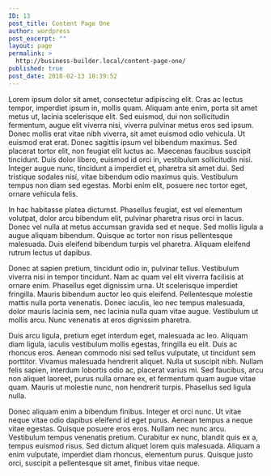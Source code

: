 ```yaml
---
ID: 13
post_title: Content Page One
author: wordpress
post_excerpt: ""
layout: page
permalink: >
  http://business-builder.local/content-page-one/
published: true
post_date: 2018-02-13 18:39:52
---
```

Lorem ipsum dolor sit amet, consectetur adipiscing elit. Cras ac lectus tempor, imperdiet ipsum in, mollis quam. Aliquam ante enim, porta sit amet metus ut, lacinia scelerisque elit. Sed euismod, dui non sollicitudin fermentum, augue elit viverra nisi, viverra pulvinar metus eros sed ipsum. Donec mollis erat vitae nibh viverra, sit amet euismod odio vehicula. Ut euismod erat erat. Donec sagittis ipsum vel bibendum maximus. Sed placerat tortor elit, non feugiat elit luctus ac. Maecenas faucibus suscipit tincidunt. Duis dolor libero, euismod id orci in, vestibulum sollicitudin nisi. Integer augue nunc, tincidunt a imperdiet et, pharetra sit amet dui. Sed tristique sodales nisi, vitae bibendum odio maximus quis. Vestibulum tempus non diam sed egestas. Morbi enim elit, posuere nec tortor eget, ornare vehicula felis.

In hac habitasse platea dictumst. Phasellus feugiat, est vel elementum volutpat, dolor arcu bibendum elit, pulvinar pharetra risus orci in lacus. Donec vel nulla at metus accumsan gravida sed et neque. Sed mollis ligula a augue aliquam bibendum. Quisque ac tortor non risus pellentesque malesuada. Duis eleifend bibendum turpis vel pharetra. Aliquam eleifend rutrum lectus ut dapibus.

Donec at sapien pretium, tincidunt odio in, pulvinar tellus. Vestibulum viverra nisi in tempor tincidunt. Nam ac quam vel elit viverra facilisis at ornare enim. Phasellus eget dignissim urna. Ut scelerisque imperdiet fringilla. Mauris bibendum auctor leo quis eleifend. Pellentesque molestie mattis nulla porta venenatis. Donec iaculis, leo nec tempus malesuada, dolor mauris lacinia sem, nec lacinia nulla quam vitae augue. Vestibulum ut mollis arcu. Nunc venenatis at eros dignissim pharetra.

Duis arcu ligula, pretium eget interdum eget, malesuada ac leo. Aliquam diam ligula, iaculis vestibulum mollis egestas, fringilla eu elit. Duis ac rhoncus eros. Aenean commodo nisi sed tellus vulputate, ut tincidunt sem porttitor. Vivamus malesuada hendrerit aliquet. Nulla ut suscipit nibh. Nullam felis sapien, interdum lobortis odio ac, placerat varius mi. Sed faucibus, arcu non aliquet laoreet, purus nulla ornare ex, et fermentum quam augue vitae quam. Mauris ut molestie nunc, non hendrerit turpis. Phasellus sed ligula nulla.

Donec aliquam enim a bibendum finibus. Integer et orci nunc. Ut vitae neque vitae odio dapibus eleifend id eget purus. Aenean tempus a neque vitae egestas. Quisque posuere eros eros. Nullam nec nunc arcu. Vestibulum tempus venenatis pretium. Curabitur ex nunc, blandit quis ex a, tempus euismod risus. Sed dictum aliquet lorem quis malesuada. Aliquam a enim vulputate, imperdiet diam rhoncus, elementum purus. Quisque justo orci, suscipit a pellentesque sit amet, finibus vitae neque.